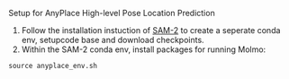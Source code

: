 Setup for AnyPlace High-level Pose Location Prediction
1. Follow the installation instuction of [SAM-2](https://github.com/facebookresearch/sam2) to create a seperate conda env, setupcode base and download checkpoints. 
2. Within the SAM-2 conda env, install packages for running Molmo:
```
source anyplace_env.sh
```